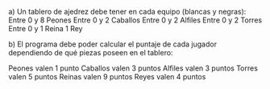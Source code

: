 a) Un tablero de ajedrez debe tener en cada equipo (blancas y negras): Entre 0 y 8 Peones
Entre 0 y 2 Caballos
Entre 0 y 2 Alfiles
Entre 0 y 2 Torres
Entre 0 y 1 Reina
1 Rey

b) El programa debe poder calcular el puntaje de cada jugador dependiendo 
de qué piezas poseen en el tablero: 

Peones valen 1 punto
Caballos valen 3 puntos 
Alfiles valen 3 puntos 
Torres valen 5 puntos 
Reinas valen 9 puntos 
Reyes valen 4 puntos
